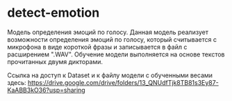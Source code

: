 # detect-emotion
Модель определения эмоций по голосу. Данная модель реализует  возможности определения эмоций по голосу, который считывается с  микрофона в виде короткой фразы и записывается в файл с расширением ".WAV".  Обучение модели выполняется на  основе текстов  прочитанных двумя дикторами.

Ссылка на доступ к Dataset и к файлу модели с обученными весами здесь: https://drive.google.com/drive/folders/13_QNUdfTjk8TB81s3Ey87-KaABB3kO36?usp=sharing
